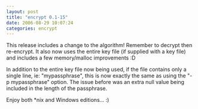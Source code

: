 ```yaml
---
layout: post
title: "encrypt 0.1-15"
date: 2006-08-29 10:07:24
categories: encrypt
---
```

This release includes a change to the algorithm! Remember to decrypt then re-encrypt. It also now uses the entire key file (if supplied with a key file) and includes a few memory/malloc improvements :D

In addition to the entire key file now being used, if the file contains only a single line, ie: "mypassphrase", this is now exactly the same as using the "-p mypassphrase" option. The issue before was an extra null value being included in the length of the passphrase.

Enjoy both *nix and Windows editions... :)
